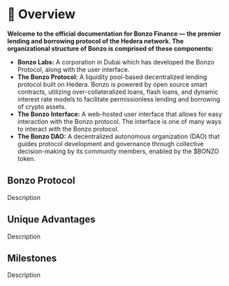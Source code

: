# 🤠 Overview

**Welcome to the official documentation for Bonzo Finance — the premier lending and borrowing protocol of the Hedera network. The organizational structure of Bonzo is comprised of these components:**

* **Bonzo Labs:** A corporation in Dubai which has developed the Bonzo Protocol, along with the user interface.
* **The Bonzo Protocol:** A liquidity pool-based decentralized lending protocol built on Hedera. Bonzo is powered by open source smart contracts, utilizing over-collateralized loans, flash loans, and dynamic interest rate models to facilitate permissionless lending and borrowing of crypto assets.
* **The Bonzo Interface:** A web-hosted user interface that allows for easy interaction with the Bonzo protocol. The interface is one of many ways to interact with the Bonzo protocol.
* **The Bonzo DAO:** A decentralized autonomous organization (DAO) that guides protocol development and governance through collective decision-making by its community members, enabled by the $BONZO token.

## Bonzo Protocol

Description

## Unique Advantages

Description

## Milestones

Description
